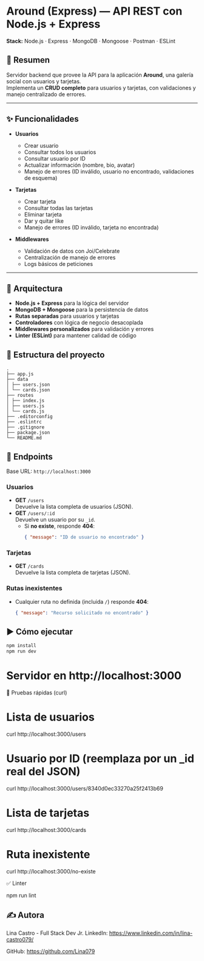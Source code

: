 # Around (Express) — API REST con Node.js + Express

**Stack:** Node.js · Express · MongoDB · Mongoose · Postman · ESLint

## 🧭 Resumen
Servidor backend que provee la API para la aplicación **Around**, una galería social con usuarios y tarjetas.  
Implementa un **CRUD completo** para usuarios y tarjetas, con validaciones y manejo centralizado de errores.

---

## ✨ Funcionalidades
- **Usuarios**
  - Crear usuario
  - Consultar todos los usuarios
  - Consultar usuario por ID
  - Actualizar información (nombre, bio, avatar)
  - Manejo de errores (ID inválido, usuario no encontrado, validaciones de esquema)

- **Tarjetas**
  - Crear tarjeta
  - Consultar todas las tarjetas
  - Eliminar tarjeta
  - Dar y quitar like
  - Manejo de errores (ID inválido, tarjeta no encontrada)

- **Middlewares**
  - Validación de datos con Joi/Celebrate
  - Centralización de manejo de errores
  - Logs básicos de peticiones

---

## 🧱 Arquitectura
- **Node.js + Express** para la lógica del servidor
- **MongoDB + Mongoose** para la persistencia de datos
- **Rutas separadas** para usuarios y tarjetas
- **Controladores** con lógica de negocio desacoplada
- **Middlewares personalizados** para validación y errores
- **Linter (ESLint)** para mantener calidad de código
## 📁 Estructura del proyecto

~~~text
.
├── app.js
├── data
│ ├── users.json
│ └── cards.json
├── routes
│ ├── index.js
│ ├── users.js
│ └── cards.js
├── .editorconfig
├── .eslintrc
├── .gitignore
├── package.json
└── README.md
~~~

## 🔌 Endpoints
Base URL: `http://localhost:3000`

### Usuarios
- **GET** `/users`  
  Devuelve la lista completa de usuarios (JSON).
- **GET** `/users/:id`  
  Devuelve un usuario por su `_id`.  
  - Si **no existe**, responde **404**:
    ```json
    { "message": "ID de usuario no encontrado" }
    ```

### Tarjetas
- **GET** `/cards`  
  Devuelve la lista completa de tarjetas (JSON).

### Rutas inexistentes
- Cualquier ruta no definida (incluida `/`) responde **404**:
  ```json
  { "message": "Recurso solicitado no encontrado" }

## ▶️ Cómo ejecutar
```bash
npm install
npm run dev
```
# Servidor en http://localhost:3000

🧪 Pruebas rápidas (curl)
# Lista de usuarios
curl http://localhost:3000/users

# Usuario por ID (reemplaza por un _id real del JSON)
curl http://localhost:3000/users/8340d0ec33270a25f2413b69

# Lista de tarjetas
curl http://localhost:3000/cards

# Ruta inexistente
curl http://localhost:3000/no-existe

✅ Linter

npm run lint

## ✍️ Autora 
Lina Castro - Full Stack Dev Jr.
LinkedIn: https://www.linkedin.com/in/lina-castro079/

GitHub: https://github.com/Lina079
